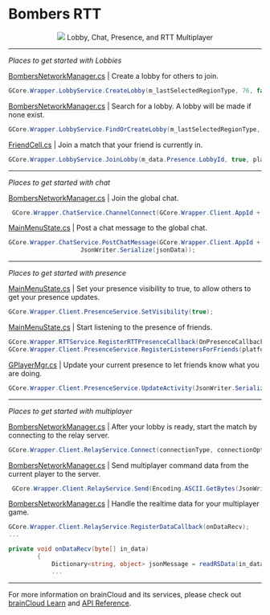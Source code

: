 # Bombers RTT

<p align="center">
    <img  src="../_screenshots/x_BombersRTT.png?raw=true">
    Lobby, Chat, Presence, and RTT Multiplayer
</p>

---

_Places to get started with Lobbies_

[BombersNetworkManager.cs](https://github.com/getbraincloud/examples-unity/blob/master/BombersRTT/Assets/Scripts/Networking/BombersNetworkManager.cs#L65) | Create a lobby for others to join.

```csharp
GCore.Wrapper.LobbyService.CreateLobby(m_lastSelectedRegionType, 76, false, playerExtra, "", s_matchOptions, in_otherCxIds);
```

[BombersNetworkManager.cs](https://github.com/getbraincloud/examples-unity/blob/master/BombersRTT/Assets/Scripts/Networking/BombersNetworkManager.cs#L85) | Search for a lobby. A lobby will be made if none exist.

```csharp
GCore.Wrapper.LobbyService.FindOrCreateLobby(m_lastSelectedRegionType, 76, 2, algo,s_matchOptions, 1, false, playerExtra, "", s_matchOptions, in_otherCxIds);
```

[FriendCell.cs](https://github.com/getbraincloud/examples-unity/blob/master/BombersRTT/Assets/Scripts/UI/FriendCell.cs#L68) | Join a match that your friend is currently in.

```csharp
GCore.Wrapper.LobbyService.JoinLobby(m_data.Presence.LobbyId, true, playerExtra, "");
```

---

_Places to get started with chat_

[BombersNetworkManager.cs](https://github.com/getbraincloud/examples-unity/blob/master/BombersRTT/Assets/Scripts/Networking/BombersNetworkManager.cs#L1092) | Join the global chat.

```csharp
 GCore.Wrapper.ChatService.ChannelConnect(GCore.Wrapper.Client.AppId + ":gl:main", 25, onChannelConnected);
```

[MainMenuState.cs](https://github.com/getbraincloud/examples-unity/blob/d54976d03314243ffc9c3753e3bb7ad5d56531a9/BombersRTT/Assets/Scenes/States/MainMenuState/MainMenuState.cs#L271) | Post a chat message to the global chat.

```csharp
GCore.Wrapper.ChatService.PostChatMessage(GCore.Wrapper.Client.AppId + ":gl:main", in_field.text,
                    JsonWriter.Serialize(jsonData));
```

---

_Places to get started with presence_

[MainMenuState.cs](https://github.com/getbraincloud/examples-unity/blob/master/BombersRTT/Assets/Scenes/States/MainMenuState/MainMenuState.cs#L168) | Set your presence visibility to true, to allow others to get your presence updates.

```csharp
GCore.Wrapper.Client.PresenceService.SetVisibility(true);
```

[MainMenuState.cs](https://github.com/getbraincloud/examples-unity/blob/master/BombersRTT/Assets/Scenes/States/MainMenuState/MainMenuState.cs#L160-L161) | Start listening to the presence of friends.

```csharp
GCore.Wrapper.RTTService.RegisterRTTPresenceCallback(OnPresenceCallback);
GCore.Wrapper.Client.PresenceService.RegisterListenersForFriends(platform, true, presenceSuccess);
```

[GPlayerMgr.cs](https://github.com/getbraincloud/examples-unity/blob/master/BombersRTT/Assets/Framework/BaseManagers/GPlayerMgr.cs#L1089) | Update your current presence to let friends know what you are doing.

```csharp
GCore.Wrapper.Client.PresenceService.UpdateActivity(JsonWriter.Serialize(activity));
```

---

_Places to get started with multiplayer_

[BombersNetworkManager.cs](https://github.com/getbraincloud/examples-unity/blob/master/BombersRTT/Assets/Scripts/Networking/BombersNetworkManager.cs#L470) | After your lobby is ready, start the match by connecting to the relay server.

```csharp
GCore.Wrapper.Client.RelayService.Connect(connectionType, connectionOptions, null, onRSConnectError);
```

[BombersNetworkManager.cs](https://github.com/getbraincloud/examples-unity/blob/master/BombersRTT/Assets/Scripts/Networking/BombersNetworkManager.cs#L1062) | Send multiplayer command data from the current player to the server.

```csharp
 GCore.Wrapper.Client.RelayService.Send(Encoding.ASCII.GetBytes(JsonWriter.Serialize(json)), BrainCloud.Internal.RelayComms.TO_ALL_PLAYERS, true, true, 0);
```

[BombersNetworkManager.cs](https://github.com/getbraincloud/examples-unity/blob/master/BombersRTT/Assets/Scripts/Networking/BombersNetworkManager.cs#L577) | Handle the realtime data for your multiplayer game.

```csharp
GCore.Wrapper.Client.RelayService.RegisterDataCallback(onDataRecv);
...

private void onDataRecv(byte[] in_data)
        {
            Dictionary<string, object> jsonMessage = readRSData(in_data);
            ...
```

---

For more information on brainCloud and its services, please check out [brainCloud Learn](https://docs.braincloudservers.com/learn/introduction/) and [API Reference](https://docs.braincloudservers.com/api/introduction).
